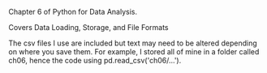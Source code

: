 Chapter 6 of Python for Data Analysis. 

Covers Data Loading, Storage, and File Formats

The csv files I use are included but text may need to be altered depending on where you save them. 
For example, I stored all of mine in a folder called ch06, hence the code using pd.read_csv('ch06/...').

